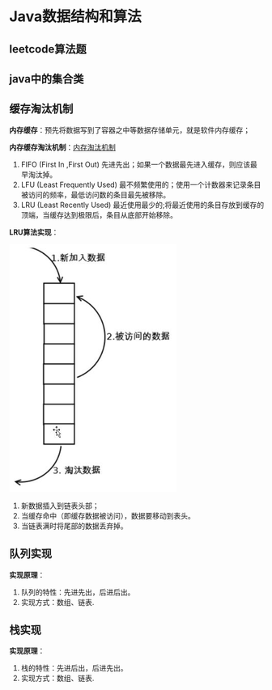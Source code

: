 # Java数据结构和算法

## leetcode算法题

## java中的集合类

##  缓存淘汰机制
**内存缓存**：预先将数据写到了容器之中等数据存储单元，就是软件内存缓存；

**内存缓存淘汰机制**：[内存淘汰机制](https://blog.csdn.net/youanyyou/article/details/78989956)
 1. FIFO (First In ,First Out)  先进先出；如果一个数据最先进入缓存，则应该最早淘汰掉。
 2. LFU  (Least Frequently Used) 最不频繁使用的；使用一个计数器来记录条目被访问的频率，最低访问数的条目最先被移除。
 3. LRU  (Least Recently Used)   最近使用最少的;将最近使用的条目存放到缓存的顶端，当缓存达到极限后，条目从底部开始移除。
 
 **LRU算法实现**：
 
 ![示例图](https://github.com/huaidandaidai/java_learn/blob/master/learn_data_structure/src/org/lsh/lru/LRU%E7%BC%93%E5%AD%98%E6%B7%98%E6%B1%B0%E6%9C%BA%E5%88%B6.jpg)
 1. 新数据插入到链表头部；
 2. 当缓存命中（即缓存数据被访问），数据要移动到表头。
 3. 当链表满时将尾部的数据丢弃掉。
 
 ## 队列实现
 **实现原理**：
 1. 队列的特性：先进先出，后进后出。
 2. 实现方式：数组、链表.
 
 ## 栈实现
 **实现原理**：
  1. 栈的特性：先进后出，后进先出。
  2. 实现方式：数组、链表.